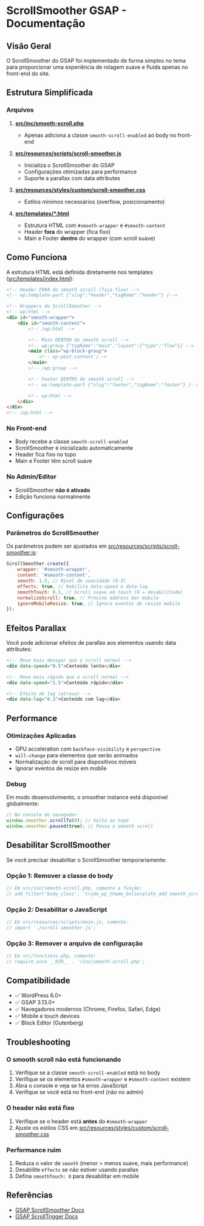 # ScrollSmoother GSAP - Documentação

## Visão Geral

O ScrollSmoother do GSAP foi implementado de forma simples no tema para proporcionar uma experiência de rolagem suave e fluida apenas no front-end do site.

## Estrutura Simplificada

### Arquivos

1. **[src/inc/smooth-scroll.php](src/inc/smooth-scroll.php)**
    - Apenas adiciona a classe `smooth-scroll-enabled` ao body no front-end

2. **[src/resources/scripts/scroll-smoother.js](src/resources/scripts/scroll-smoother.js)**
    - Inicializa o ScrollSmoother do GSAP
    - Configurações otimizadas para performance
    - Suporte a parallax com data attributes

3. **[src/resources/styles/custom/scroll-smoother.css](src/resources/styles/custom/scroll-smoother.css)**
    - Estilos mínimos necessários (overflow, posicionamento)

4. **[src/templates/\*.html](src/templates/)**
    - Estrutura HTML com `#smooth-wrapper` e `#smooth-content`
    - Header **fora** do wrapper (fica fixo)
    - Main e Footer **dentro** do wrapper (com scroll suave)

## Como Funciona

A estrutura HTML está definida diretamente nos templates ([src/templates/index.html](src/templates/index.html)):

```html
<!-- Header FORA do smooth scroll (fica fixo) -->
<!-- wp:template-part {"slug":"header","tagName":"header"} /-->

<!-- Wrappers do ScrollSmoother -->
<!-- wp:html -->
<div id="smooth-wrapper">
	<div id="smooth-content">
		<!-- /wp:html -->

		<!-- Main DENTRO do smooth scroll -->
		<!-- wp:group {"tagName":"main","layout":{"type":"flow"}} -->
		<main class="wp-block-group">
			<!-- wp:post-content /-->
		</main>
		<!-- /wp:group -->

		<!-- Footer DENTRO do smooth scroll -->
		<!-- wp:template-part {"slug":"footer","tagName":"footer"} /-->

		<!-- wp:html -->
	</div>
</div>
<!-- /wp:html -->
```

### No Front-end

- Body recebe a classe `smooth-scroll-enabled`
- ScrollSmoother é inicializado automaticamente
- Header fica fixo no topo
- Main e Footer têm scroll suave

### No Admin/Editor

- ScrollSmoother **não é ativado**
- Edição funciona normalmente

## Configurações

### Parâmetros do ScrollSmoother

Os parâmetros podem ser ajustados em [src/resources/scripts/scroll-smoother.js](src/resources/scripts/scroll-smoother.js#L29):

```javascript
ScrollSmoother.create({
	wrapper: '#smooth-wrapper',
	content: '#smooth-content',
	smooth: 1.5, // Nível de suavidade (0-3)
	effects: true, // Habilita data-speed e data-lag
	smoothTouch: 0.1, // Scroll suave em touch (0 = desabilitado)
	normalizeScroll: true, // Previne address bar mobile
	ignoreMobileResize: true, // Ignora eventos de resize mobile
});
```

## Efeitos Parallax

Você pode adicionar efeitos de parallax aos elementos usando data attributes:

```html
<!-- Move mais devagar que o scroll normal -->
<div data-speed="0.5">Conteúdo lento</div>

<!-- Move mais rápido que o scroll normal -->
<div data-speed="1.5">Conteúdo rápido</div>

<!-- Efeito de lag (atraso) -->
<div data-lag="0.3">Conteúdo com lag</div>
```

## Performance

### Otimizações Aplicadas

- GPU acceleration com `backface-visibility` e `perspective`
- `will-change` para elementos que serão animados
- Normalização de scroll para dispositivos móveis
- Ignorar eventos de resize em mobile

### Debug

Em modo desenvolvimento, o smoother instance está disponível globalmente:

```javascript
// No console do navegador
window.smoother.scrollTo(0); // Volta ao topo
window.smoother.paused(true); // Pausa o smooth scroll
```

## Desabilitar ScrollSmoother

Se você precisar desabilitar o ScrollSmoother temporariamente:

### Opção 1: Remover a classe do body

```php
// Em src/inc/smooth-scroll.php, comente a função:
// add_filter('body_class', 'trydo_wp_theme_bolierplate_add_smooth_scroll_body_class');
```

### Opção 2: Desabilitar o JavaScript

```javascript
// Em src/resources/scripts/main.js, comente:
// import './scroll-smoother.js';
```

### Opção 3: Remover o arquivo de configuração

```php
// Em src/functions.php, comente:
// require_once __DIR__ . '/inc/smooth-scroll.php';
```

## Compatibilidade

- ✅ WordPress 6.0+
- ✅ GSAP 3.13.0+
- ✅ Navegadores modernos (Chrome, Firefox, Safari, Edge)
- ✅ Mobile e touch devices
- ✅ Block Editor (Gutenberg)

## Troubleshooting

### O smooth scroll não está funcionando

1. Verifique se a classe `smooth-scroll-enabled` está no body
2. Verifique se os elementos `#smooth-wrapper` e `#smooth-content` existem
3. Abra o console e veja se há erros JavaScript
4. Verifique se você está no front-end (não no admin)

### O header não está fixo

1. Verifique se o header está **antes** do `#smooth-wrapper`
2. Ajuste os estilos CSS em [src/resources/styles/custom/scroll-smoother.css](src/resources/styles/custom/scroll-smoother.css)

### Performance ruim

1. Reduza o valor de `smooth` (menor = menos suave, mais performance)
2. Desabilite `effects` se não estiver usando parallax
3. Defina `smoothTouch: 0` para desabilitar em mobile

## Referências

- [GSAP ScrollSmoother Docs](https://greensock.com/docs/v3/Plugins/ScrollSmoother)
- [GSAP ScrollTrigger Docs](https://greensock.com/docs/v3/Plugins/ScrollTrigger)
